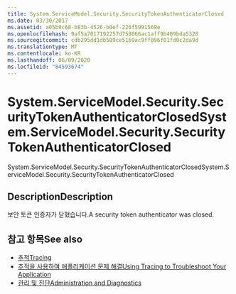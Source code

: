 ```yaml
---
title: System.ServiceModel.Security.SecurityTokenAuthenticatorClosed
ms.date: 03/30/2017
ms.assetid: a05b9c68-b83b-4526-b0ef-226f5991569e
ms.openlocfilehash: 9af5a7017192257d758066ac1aff9b409bda5328
ms.sourcegitcommit: cdb295dd1db589ce5169ac9ff096f01fd0c2da9d
ms.translationtype: MT
ms.contentlocale: ko-KR
ms.lasthandoff: 06/09/2020
ms.locfileid: "84593674"
---
```

# <a name="systemservicemodelsecuritysecuritytokenauthenticatorclosed"></a><span data-ttu-id="433c0-102">System.ServiceModel.Security.SecurityTokenAuthenticatorClosed</span><span class="sxs-lookup"><span data-stu-id="433c0-102">System.ServiceModel.Security.SecurityTokenAuthenticatorClosed</span></span>
<span data-ttu-id="433c0-103">System.ServiceModel.Security.SecurityTokenAuthenticatorClosed</span><span class="sxs-lookup"><span data-stu-id="433c0-103">System.ServiceModel.Security.SecurityTokenAuthenticatorClosed</span></span>  
  
## <a name="description"></a><span data-ttu-id="433c0-104">Description</span><span class="sxs-lookup"><span data-stu-id="433c0-104">Description</span></span>  
 <span data-ttu-id="433c0-105">보안 토큰 인증자가 닫혔습니다.</span><span class="sxs-lookup"><span data-stu-id="433c0-105">A security token authenticator was closed.</span></span>  
  
## <a name="see-also"></a><span data-ttu-id="433c0-106">참고 항목</span><span class="sxs-lookup"><span data-stu-id="433c0-106">See also</span></span>

- [<span data-ttu-id="433c0-107">추적</span><span class="sxs-lookup"><span data-stu-id="433c0-107">Tracing</span></span>](index.md)
- [<span data-ttu-id="433c0-108">추적을 사용하여 애플리케이션 문제 해결</span><span class="sxs-lookup"><span data-stu-id="433c0-108">Using Tracing to Troubleshoot Your Application</span></span>](using-tracing-to-troubleshoot-your-application.md)
- [<span data-ttu-id="433c0-109">관리 및 진단</span><span class="sxs-lookup"><span data-stu-id="433c0-109">Administration and Diagnostics</span></span>](../index.md)
